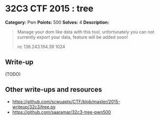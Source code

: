 # 32C3 CTF 2015 : tree

**Category:** Pwn
**Points:** 500
**Solves:** 4
**Description:**

> Manage your dom like data with this tool, unfortunately you can not currently export your data, feature will be added soon!
> 
> 
> nc 136.243.194.39 1024


## Write-up

(TODO)

## Other write-ups and resources

* <https://github.com/scwuaptx/CTF/blob/master/2015-writeup/32c3/tree.py>
* <https://github.com/saaramar/32c3-tree-pwn500>
